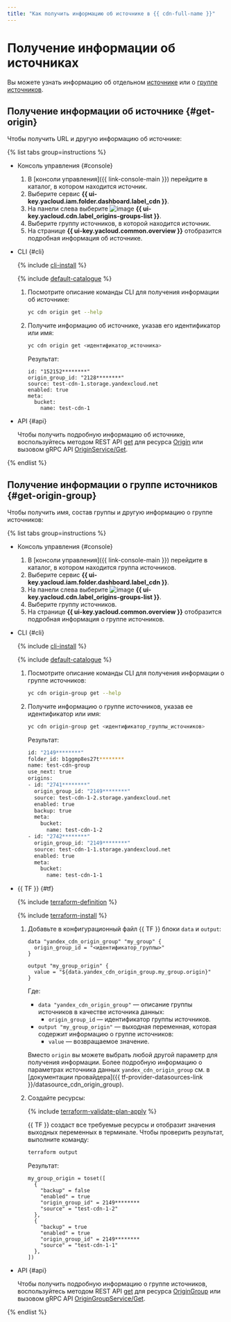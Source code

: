 ```yaml
---
title: "Как получить информацию об источнике в {{ cdn-full-name }}"
---
```


# Получение информации об источниках

Вы можете узнать информацию об отдельном [источнике](#get-origin) или о [группе источников](#get-origin-group).

## Получение информации об источнике {#get-origin}

Чтобы получить URL и другую информацию об источнике:

{% list tabs group=instructions %}

- Консоль управления {#console}

  1. В [консоли управления]({{ link-console-main }}) перейдите в каталог, в котором находится источник.
  1. Выберите сервис **{{ ui-key.yacloud.iam.folder.dashboard.label_cdn }}**.
  1. На панели слева выберите ![image](../../../_assets/console-icons/folder-tree.svg) **{{ ui-key.yacloud.cdn.label_origins-groups-list }}**.
  1. Выберите группу источников, в которой находится источник.
  1. На странице **{{ ui-key.yacloud.common.overview }}** отобразится подробная информация об источнике.

- CLI {#cli}

  {% include [cli-install](../../../_includes/cli-install.md) %}

  {% include [default-catalogue](../../../_includes/default-catalogue.md) %}

  1. Посмотрите описание команды CLI для получения информации об источнике:

      ```bash
      yc cdn origin get --help
      ```

  1. Получите информацию об источнике, указав его идентификатор или имя:
      
      ```bash
      yc cdn origin get <идентификатор_источника>
      ```

      Результат:

      ```text
      id: "152152********"
      origin_group_id: "2128********"
      source: test-cdn-1.storage.yandexcloud.net
      enabled: true
      meta:
        bucket:
          name: test-cdn-1
      ```

- API {#api}

  Чтобы получить подробную информацию об источнике, воспользуйтесь методом REST API [get](../../api-ref/Origin/get.md) для ресурса [Origin](../../api-ref/Origin/index.md) или вызовом gRPC API [OriginService/Get](../../api-ref/grpc/origin_service.md#Get).

{% endlist %}

## Получение информации о группе источников {#get-origin-group}

Чтобы получить имя, состав группы и другую информацию о группе источников:

{% list tabs group=instructions %}

- Консоль управления {#console}

  1. В [консоли управления]({{ link-console-main }}) перейдите в каталог, в котором находится группа источников.
  1. Выберите сервис **{{ ui-key.yacloud.iam.folder.dashboard.label_cdn }}**.
  1. На панели слева выберите ![image](../../../_assets/console-icons/folder-tree.svg) **{{ ui-key.yacloud.cdn.label_origins-groups-list }}**.
  1. Выберите группу источников.
  1. На странице **{{ ui-key.yacloud.common.overview }}** отобразится подробная информация о группе источников.

- CLI {#cli}

  {% include [cli-install](../../../_includes/cli-install.md) %}

  {% include [default-catalogue](../../../_includes/default-catalogue.md) %}

  1. Посмотрите описание команды CLI для получения информации о группе источников:

      ```bash
      yc cdn origin-group get --help
      ```

  1. Получите информацию о группе источников, указав ее идентификатор или имя:
      
      ```bash
      yc cdn origin-group get <идентификатор_группы_источников>
      ```

      Результат:

      ```bash
      id: "2149********"
      folder_id: b1ggmp8es27t********
      name: test-cdn-group
      use_next: true
      origins:
      - id: "2741********"
        origin_group_id: "2149********"
        source: test-cdn-1-2.storage.yandexcloud.net
        enabled: true
        backup: true
        meta:
          bucket:
            name: test-cdn-1-2
      - id: "2742********"
        origin_group_id: "2149********"
        source: test-cdn-1-1.storage.yandexcloud.net
        enabled: true
        meta:
          bucket:
            name: test-cdn-1-1
      ```

- {{ TF }} {#tf}

  {% include [terraform-definition](../../../_tutorials/_tutorials_includes/terraform-definition.md) %}

  {% include [terraform-install](../../../_includes/terraform-install.md) %}

  1. Добавьте в конфигурационный файл {{ TF }} блоки `data` и `output`:

      ```hcl
      data "yandex_cdn_origin_group" "my_group" {
        origin_group_id = "<идентификатор_группы>"
      }

      output "my_group_origin" {
        value = "${data.yandex_cdn_origin_group.my_group.origin}"
      }
      ```

      Где:

      * `data "yandex_cdn_origin_group"` — описание группы источников в качестве источника данных:
        * `origin_group_id` — идентификатор группы источников.
      * `output "my_group_origin"` — выходная переменная, которая содержит информацию о группе источников:
        * `value` — возвращаемое значение. 

      Вместо `origin` вы можете выбрать любой другой параметр для получения информации. Более подробную информацию о параметрах источника данных `yandex_cdn_origin_group` см. в [документации провайдера]({{ tf-provider-datasources-link }}/datasource_cdn_origin_group).

  1. Создайте ресурсы:

      {% include [terraform-validate-plan-apply](../../../_tutorials/_tutorials_includes/terraform-validate-plan-apply.md) %}

      {{ TF }} создаст все требуемые ресурсы и отобразит значения выходных переменных в терминале. Чтобы проверить результат, выполните команду:

      ```bash
      terraform output
      ```

      Результат:

      ```text
      my_group_origin = toset([
        {
          "backup" = false
          "enabled" = true
          "origin_group_id" = 2149********
          "source" = "test-cdn-1-2"
        },
        {
          "backup" = true
          "enabled" = true
          "origin_group_id" = 2149********
          "source" = "test-cdn-1-1"
        },
      ])
      ```

- API {#api}

  Чтобы получить подробную информацию о группе источников, воспользуйтесь методом REST API [get](../../api-ref/OriginGroup/get.md) для ресурса [OriginGroup](../../api-ref/OriginGroup/index.md) или вызовом gRPC API [OriginGroupService/Get](../../api-ref/grpc/origin_group_service.md#Get).

{% endlist %}
